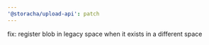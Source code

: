 ```yaml
---
'@storacha/upload-api': patch
---
```


fix: register blob in legacy space when it exists in a different space
